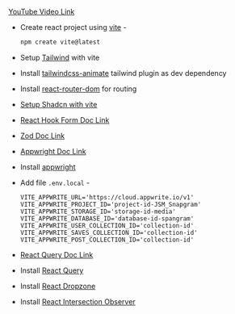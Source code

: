 [YouTube Video Link](https://youtu.be/_W3R2VwRyF4?si=M0u_lLOr2bYUTNta)

- Create react project using [vite](https://vitejs.dev/guide/) -
    ```bash
    npm create vite@latest
    ```

- Setup [Tailwind](https://tailwindcss.com/docs/guides/vite) with vite

- Install [tailwindcss-animate](https://www.npmjs.com/package/tailwindcss-animate) tailwind plugin as dev dependency

- Install [react-router-dom](https://www.npmjs.com/package/react-router-dom) for routing

- [Setup Shadcn with vite](https://ui.shadcn.com/docs/installation/vite)

- [React Hook Form Doc Link](https://react-hook-form.com/)

- [Zod Doc Link](https://zod.dev/)

- [Appwright Doc Link](https://appwrite.io/)

- Install [appwright](https://www.npmjs.com/package/appwrite)

- Add file `.env.local` -
    ```
    VITE_APPWRITE_URL='https://cloud.appwrite.io/v1'
    VITE_APPWRITE_PROJECT_ID='project-id-JSM_Snapgram'
    VITE_APPWRITE_STORAGE_ID='storage-id-media'
    VITE_APPWRITE_DATABASE_ID='database-id-spangram'
    VITE_APPWRITE_USER_COLLECTION_ID='collection-id'
    VITE_APPWRITE_SAVES_COLLECTION_ID='collection-id'
    VITE_APPWRITE_POST_COLLECTION_ID='collection-id'
    ```

- [React Query Doc Link](https://tanstack.com/query/latest)

- Install [React Query](https://www.npmjs.com/package/@tanstack/react-query)

- Install [React Dropzone](https://www.npmjs.com/package/react-dropzone)

- Install [React Intersection Observer](https://www.npmjs.com/package/react-intersection-observer)
